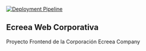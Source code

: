 [![Deployment Pipeline](https://github.com/Ecreea-Company/ecreea-web-corp-frontend/actions/workflows/pipeline.yml/badge.svg)](https://github.com/Ecreea-Company/ecreea-web-corp-frontend/actions/workflows/pipeline.yml)

## Ecreea Web Corporativa

Proyecto Frontend de la Corporación Ecreea Company